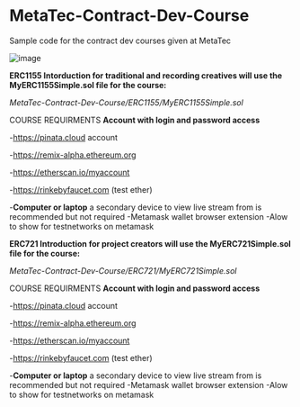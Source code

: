 # MetaTec-Contract-Dev-Course
Sample code for the contract dev courses given at MetaTec

![image](https://user-images.githubusercontent.com/87687899/167833003-3a92f71f-519b-4057-a9ff-75166d8219b1.png)

**ERC1155 Intorduction for traditional and recording creatives will use the MyERC1155Simple.sol file for the course:**

*MetaTec-Contract-Dev-Course/ERC1155/MyERC1155Simple.sol*

COURSE REQUIRMENTS
**Account with login and password access**

-https://pinata.cloud account

-https://remix-alpha.ethereum.org

-https://etherscan.io/myaccount

-https://rinkebyfaucet.com (test ether)

-**Computer or laptop** a secondary device to view live stream from is recommended but not required
-Metamask wallet browser extension
-Alow to show for testnetworks on metamask

**ERC721 Introduction for project creators will use the MyERC721Simple.sol file for the course:**

*MetaTec-Contract-Dev-Course/ERC721/MyERC721Simple.sol*

COURSE REQUIRMENTS
**Account with login and password access**

-https://pinata.cloud account

-https://remix-alpha.ethereum.org

-https://etherscan.io/myaccount

-https://rinkebyfaucet.com (test ether)

-**Computer or laptop** a secondary device to view live stream from is recommended but not required
-Metamask wallet browser extension
-Alow to show for testnetworks on metamask
